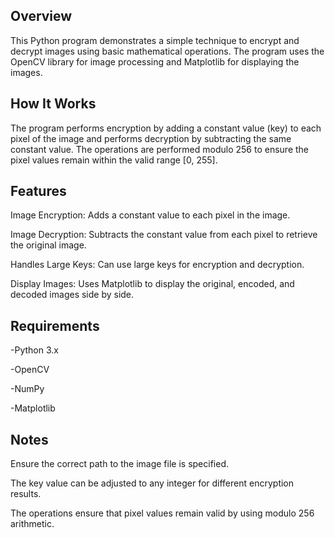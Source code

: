 ## Overview

This Python program demonstrates a simple technique to encrypt and decrypt images using basic mathematical operations. The program uses the OpenCV library for image processing and Matplotlib for displaying the images.

## How It Works

The program performs encryption by adding a constant value (key) to each pixel of the image and performs decryption by subtracting the same constant value. The operations are performed modulo 256 to ensure the pixel values remain within the valid range [0, 255].

## Features

Image Encryption: Adds a constant value to each pixel in the image.

Image Decryption: Subtracts the constant value from each pixel to retrieve the original image.

Handles Large Keys: Can use large keys for encryption and decryption.

Display Images: Uses Matplotlib to display the original, encoded, and decoded images side by side.

## Requirements

-Python 3.x

-OpenCV

-NumPy

-Matplotlib

## Notes
Ensure the correct path to the image file is specified.

The key value can be adjusted to any integer for different encryption results.

The operations ensure that pixel values remain valid by using modulo 256 arithmetic.
